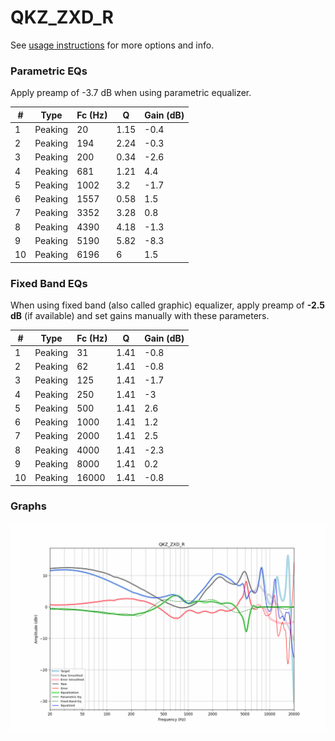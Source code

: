 # QKZ_ZXD_R
See [usage instructions](https://github.com/jaakkopasanen/AutoEq#usage) for more options and info.

### Parametric EQs
Apply preamp of -3.7 dB when using parametric equalizer.

|   # | Type    |   Fc (Hz) |    Q |   Gain (dB) |
|-----|---------|-----------|------|-------------|
|   1 | Peaking |        20 | 1.15 |        -0.4 |
|   2 | Peaking |       194 | 2.24 |        -0.3 |
|   3 | Peaking |       200 | 0.34 |        -2.6 |
|   4 | Peaking |       681 | 1.21 |         4.4 |
|   5 | Peaking |      1002 | 3.2  |        -1.7 |
|   6 | Peaking |      1557 | 0.58 |         1.5 |
|   7 | Peaking |      3352 | 3.28 |         0.8 |
|   8 | Peaking |      4390 | 4.18 |        -1.3 |
|   9 | Peaking |      5190 | 5.82 |        -8.3 |
|  10 | Peaking |      6196 | 6    |         1.5 |

### Fixed Band EQs
When using fixed band (also called graphic) equalizer, apply preamp of **-2.5 dB** (if available) and set gains manually with these parameters.

|   # | Type    |   Fc (Hz) |    Q |   Gain (dB) |
|-----|---------|-----------|------|-------------|
|   1 | Peaking |        31 | 1.41 |        -0.8 |
|   2 | Peaking |        62 | 1.41 |        -0.8 |
|   3 | Peaking |       125 | 1.41 |        -1.7 |
|   4 | Peaking |       250 | 1.41 |        -3   |
|   5 | Peaking |       500 | 1.41 |         2.6 |
|   6 | Peaking |      1000 | 1.41 |         1.2 |
|   7 | Peaking |      2000 | 1.41 |         2.5 |
|   8 | Peaking |      4000 | 1.41 |        -2.3 |
|   9 | Peaking |      8000 | 1.41 |         0.2 |
|  10 | Peaking |     16000 | 1.41 |        -0.8 |

### Graphs
![](./QKZ_ZXD_R.png)
